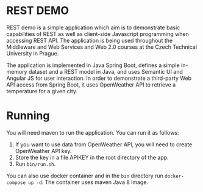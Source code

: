 # REST DEMO
REST demo is a simple application which aim is to demonstrate basic capabilities of REST as well as client-side Javascript programming when accessing REST API. The application is being used throughout the Middleware and Web Services and Web 2.0 courses at the Czech Technical University in Prague.

The application is implemented in Java Spring Boot, defines a simple in-memory dataset and a REST model in Java, and uses Semantic UI and Angular JS for user interaction. In order to demonstrate a third-party Web API access from Spring Boot, it uses OpenWeather API to retrieve a temperature for a given city.

# Running

You will need maven to run the application. You can run it as follows:

1. If you want to use data from OpenWeather API, you will need to create OpenWeather API key.
2. Store the key in a file APIKEY in the root directory of the app.
3. Run ```bin/run.sh```.

You can also use docker container and in the ```bin``` directory run ```docker-compose up -d```. The container uses maven Java 8 image.

